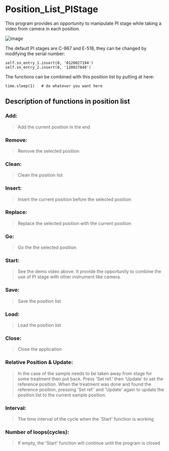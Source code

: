 # Position_List_PIStage

This program provides an opportunity to manipulate PI stage while taking a video from camera in each position. 

![image](https://github.com/tehsinchen/Position_List_PIStage/blob/main/demo/start_demo.gif)


The default PI stages are C-867 and E-518, they can be changed by modifying the serial number:
```
self.sn_entry_1.insert(0, '0120027194')
self.sn_entry_2.insert(0, '120027848')
```
The functions can be combined with this position list by putting at here:
```
time.sleep(1)   # do whatever you want here
```

## Description of functions in position list

### Add:
>Add the current position in the end
### Remove:
>Remove the selected position
### Clean:
>Clean the position list
### Insert:
>Insert the current position before the selected position
### Replace:
>Replace the selected position with the current position
### Go:
>Go the the selected position
### Start:
>See the demo video above. It provide the opportunity to combine the use of PI stage with other instrument like camera.
### Save:
>Save the position list
### Load:
>Load the position list
### Close:
>Close the application
### Relative Position & Update:
>In the case of the sample needs to be taken away from stage for some treatment then put back. Press 'Set ref.' then 'Update' to set the reference position. When the treatment was done and found the reference position, pressing 'Set ref.' and 'Update' again to update the position list to the current sample position.
### Interval:
>The time interval of the cycle when the 'Start' function is working
### Number of loops(cycles):
>If empty, the 'Start' function will continue until the program is closed
